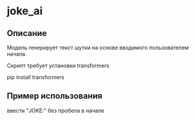 # joke_ai

## Описание
Модель генерирует текст шутки на основе вводимого пользователем начала.

Скрипт требует установки transformers

pip install transformers

## Пример использования

ввести "JOKE:" без пробела в начале